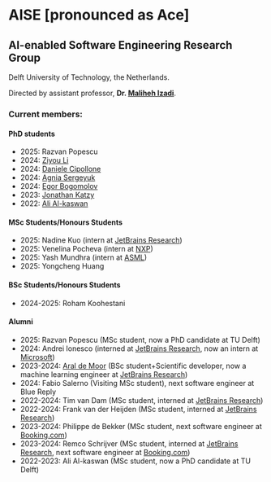 # AISE [pronounced as Ace]
## AI-enabled Software Engineering Research Group
Delft University of Technology, the Netherlands.

Directed by assistant professor, **Dr. [Maliheh Izadi][mali]**.

### Current members:
#### PhD students
- 2025: Razvan Popescu
- 2024: [Ziyou Li][ziyou]
- 2024: [Daniele Cipollone][danielec]
- 2024: [Agnia Sergeyuk][agnias]
- 2024: [Egor Bogomolov][egorb]
- 2023: [Jonathan Katzy][jonathank]
- 2022: [Ali Al-kaswan][alia]

#### MSc Students/Honours Students
- 2025: Nadine Kuo (intern at [JetBrains Research][jetbrains])
- 2025: Venelina Pocheva (intern at [NXP][nxp])
- 2025: Yash Mundhra (intern at [ASML][asml])
- 2025: Yongcheng Huang 

#### BSc Students/Honours Students
- 2024-2025: Roham Koohestani

  
#### Alumni
- 2025: Razvan Popescu (MSc student, now a PhD candidate at TU Delft)
- 2024: Andrei Ionesco (interned at [JetBrains Research][jetbrains], now an intern at [Microsoft][microsoft])
- 2023-2024: [Aral de Moor][arald] (BSc student+Scientific developer, now a machine learning engineer at [JetBrains Research][jetbrains])
- 2024: Fabio Salerno (Visiting MSc student), next software engineer at Blue Reply
- 2022-2024: Tim van Dam (MSc student, interned at [JetBrains Research][jetbrains])
- 2022-2024: Frank van der Heijden (MSc student, interned at [JetBrains Research][jetbrains])
- 2023-2024: Philippe de Bekker (MSc student, next software engineer at [Booking.com][booking])
- 2023-2024: Remco Schrijver (MSc student, interned at [JetBrains Research][jetbrains], next software engineer at [Booking.com][booking])
- 2022-2023: Ali Al-kaswan (MSc student, now a PhD candidate at TU Delft)


[mali]: https://malihehizadi.github.io/
[alia]: https://aalkaswan.github.io/
[jonathank]: https://jkatzy.nl/
[egorb]: https://scholar.google.com/citations?user=rxacRcwAAAAJ&hl=en
[agnias]: https://scholar.google.com/citations?user=EHnCIIwAAAAJ&hl=en
[arald]: https://aral.cc/
[danielec]: https://www.linkedin.com/in/dancip00/
[ziyou]: https://li-ziyou.github.io/
[nxp]: https://www.nxp.com/
[asml]: https://www.asml.nl/
[jetbrains]: https://www.jetbrains.com/research/
[microsoft]: https://www.microsoft.com/
[booking]: https://www.booking.com/

